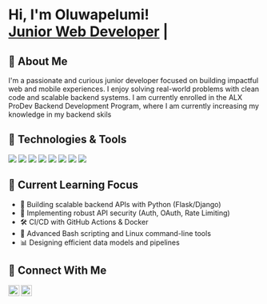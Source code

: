 <h1>Hi, I'm Oluwapelumi!<br/>
  <a href="https://github.com/Emmanuel5012">Junior Web Developer</a> | 
 </h1>

<h2>👤 About Me</h2>
<p>
  I'm a passionate and curious junior developer focused on building impactful web and mobile experiences. I enjoy solving real-world problems with clean code and scalable backend systems. I am currently enrolled in the ALX ProDev Backend Development Program, where I am currently increasing my knowledge in my backend skils</p>

<h2>🔧 Technologies & Tools</h2>
<p>
  <img src="https://img.shields.io/badge/Python-3670A0?style=for-the-badge&logo=python&logoColor=ffdd54" />
  <img src="https://img.shields.io/badge/JavaScript-F7DF1E?style=for-the-badge&logo=javascript&logoColor=black" />
  <img src="https://img.shields.io/badge/Bash-4EAA25?style=for-the-badge&logo=gnubash&logoColor=white" />
  <img src="https://img.shields.io/badge/Django-092E20?style=for-the-badge&logo=django&logoColor=white" />
  <img src="https://img.shields.io/badge/Flask-000000?style=for-the-badge&logo=flask&logoColor=white" />
  <img src="https://img.shields.io/badge/PostgreSQL-316192?style=for-the-badge&logo=postgresql&logoColor=white" />
  <img src="https://img.shields.io/badge/PHP-777BB4?style=for-the-badge&logo=php&logoColor=white" />
  <img src="https://img.shields.io/badge/Laravel-FF2D20?style=for-the-badge&logo=laravel&logoColor=white" />
</p>

<h2>🚧 Current Learning Focus</h2>
<ul>
  <li>🧱 Building scalable backend APIs with Python (Flask/Django)</li>
  <li>🔐 Implementing robust API security (Auth, OAuth, Rate Limiting)</li>
  <li>🛠️ CI/CD with GitHub Actions & Docker</li>
  <li>🧠 Advanced Bash scripting and Linux command-line tools</li>
  <li>📊 Designing efficient data models and pipelines</li>
</ul>




<h2>🤝 Connect With Me</h2>
<p>
  <a href="https://twitter.com/pheloumi">
    <img align="left" alt="Oluwapelumi | Twitter" width="22px" src="https://cdn.jsdelivr.net/npm/simple-icons@v3/icons/twitter.svg" />
  </a>
  <a href="https://linkedin.com/in/oluwapelumi-omisakin">
    <img align="left" alt="Oluwapelumi | LinkedIn" width="22px" src="https://cdn.jsdelivr.net/npm/simple-icons@v3/icons/linkedin.svg" />
  </a>
</p>
<br style="clear:both"/>
